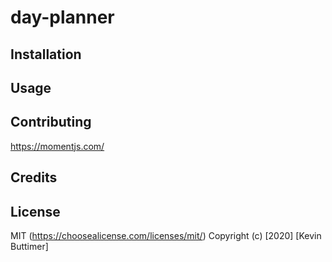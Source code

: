 # day-planner

## Installation


## Usage


## Contributing

https://momentjs.com/

## Credits


## License

MIT (https://choosealicense.com/licenses/mit/) Copyright (c) [2020] [Kevin Buttimer]
